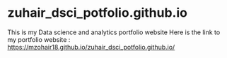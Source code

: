 # zuhair_dsci_potfolio.github.io
This is my Data science and analytics portfolio website
Here is the link to my portfolio website : https://mzohair18.github.io/zuhair_dsci_potfolio.github.io/
